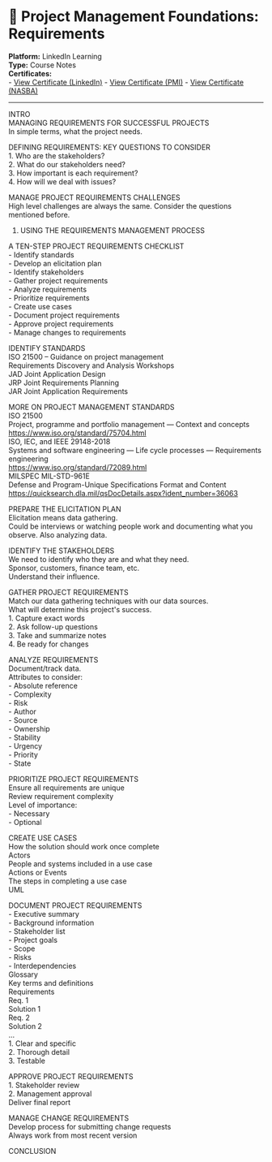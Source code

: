 # 🧾 Project Management Foundations: Requirements
**Platform:** LinkedIn Learning  
**Type:** Course Notes  
**Certificates:**  
    - [View Certificate (LinkedIn)](https://github.com/joanlr/learning-portfolio/blob/main/project-management/certificates/Certificate_ProjectManagementFoundationsRequirements.pdf)
    - [View Certificate (PMI)](https://github.com/joanlr/learning-portfolio/blob/main/project-management/certificates/Certificate_ProjectManagementFoundationsRequirements_PMI.pdf)
    - [View Certificate (NASBA)](https://github.com/joanlr/learning-portfolio/blob/main/project-management/certificates/Certificate_ProjectManagementFoundationsRequirements_NASBA.pdf)

---

INTRO  
MANAGING REQUIREMENTS FOR SUCCESSFUL PROJECTS  
    In simple terms, what the project needs.

DEFINING REQUIREMENTS: KEY QUESTIONS TO CONSIDER  
    1. Who are the stakeholders?  
    2. What do our stakeholders need?  
    3. How important is each requirement?  
    4. How will we deal with issues?

MANAGE PROJECT REQUIREMENTS CHALLENGES  
    High level challenges are always the same. Consider the questions mentioned before.

1. USING THE REQUIREMENTS MANAGEMENT PROCESS

A TEN-STEP PROJECT REQUIREMENTS CHECKLIST  
    - Identify standards  
    - Develop an elicitation plan  
    - Identify stakeholders  
    - Gather project requirements  
    - Analyze requirements  
    - Prioritize requirements  
    - Create use cases  
    - Document project requirements  
    - Approve project requirements  
    - Manage changes to requirements

IDENTIFY STANDARDS  
    ISO 21500 – Guidance on project management  
    Requirements Discovery and Analysis Workshops  
        JAD Joint Application Design  
        JRP Joint Requirements Planning  
        JAR Joint Application Requirements

MORE ON PROJECT MANAGEMENT STANDARDS  
    ISO 21500  
        Project, programme and portfolio management — Context and concepts  
        https://www.iso.org/standard/75704.html  
    ISO, IEC, and IEEE 29148-2018  
        Systems and software engineering — Life cycle processes — Requirements engineering  
        https://www.iso.org/standard/72089.html  
    MILSPEC MIL-STD-961E  
        Defense and Program-Unique Specifications Format and Content  
        https://quicksearch.dla.mil/qsDocDetails.aspx?ident_number=36063

PREPARE THE ELICITATION PLAN  
    Elicitation means data gathering.  
    Could be interviews or watching people work and documenting what you observe. Also analyzing data.

IDENTIFY THE STAKEHOLDERS  
    We need to identify who they are and what they need.  
    Sponsor, customers, finance team, etc.  
    Understand their influence.

GATHER PROJECT REQUIREMENTS  
    Match our data gathering techniques with our data sources.  
    What will determine this project's success.  
    1. Capture exact words  
    2. Ask follow-up questions  
    3. Take and summarize notes  
    4. Be ready for changes

ANALYZE REQUIREMENTS  
    Document/track data.  
    Attributes to consider:  
        - Absolute reference  
        - Complexity  
        - Risk  
        - Author  
        - Source  
        - Ownership  
        - Stability  
        - Urgency  
        - Priority  
        - State

PRIORITIZE PROJECT REQUIREMENTS  
    Ensure all requirements are unique  
    Review requirement complexity  
    Level of importance:  
        - Necessary  
        - Optional

CREATE USE CASES  
    How the solution should work once complete  
    Actors  
        People and systems included in a use case  
    Actions or Events  
        The steps in completing a use case  
    UML

DOCUMENT PROJECT REQUIREMENTS  
    - Executive summary  
    - Background information  
    - Stakeholder list  
    - Project goals  
    - Scope  
    - Risks  
    - Interdependencies  
    Glossary  
        Key terms and definitions  
    Requirements  
        Req. 1  
            Solution 1  
        Req. 2  
            Solution 2  
        ...  
    1. Clear and specific  
    2. Thorough detail  
    3. Testable

APPROVE PROJECT REQUIREMENTS  
    1. Stakeholder review  
    2. Management approval  
    Deliver final report

MANAGE CHANGE REQUIREMENTS  
    Develop process for submitting change requests  
    Always work from most recent version

CONCLUSION  
